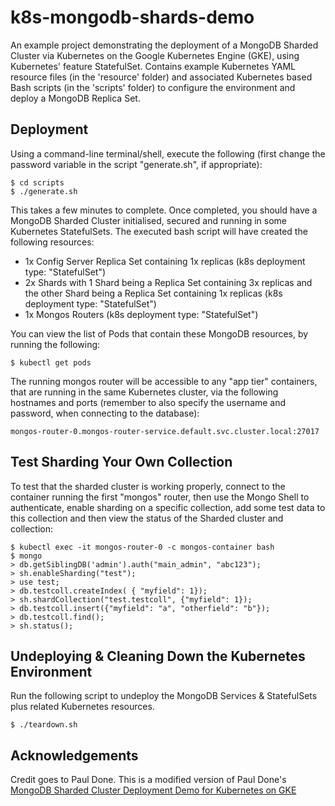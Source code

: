 # k8s-mongodb-shards-demo

An example project demonstrating the deployment of a MongoDB Sharded Cluster via Kubernetes on the Google Kubernetes Engine (GKE), using Kubernetes' feature StatefulSet. Contains example Kubernetes YAML resource files (in the 'resource' folder) and associated Kubernetes based Bash scripts (in the 'scripts' folder) to configure the environment and deploy a MongoDB Replica Set.

## Deployment

Using a command-line terminal/shell, execute the following (first change the password variable in the script "generate.sh", if appropriate):

    $ cd scripts
    $ ./generate.sh

This takes a few minutes to complete. Once completed, you should have a MongoDB Sharded Cluster initialised, secured and running in some Kubernetes StatefulSets. The executed bash script will have created the following resources:

* 1x Config Server Replica Set containing 1x replicas (k8s deployment type: "StatefulSet")
* 2x Shards with 1 Shard being a Replica Set containing 3x replicas and the other Shard being a Replica Set containing 1x replicas (k8s deployment type: "StatefulSet")
* 1x Mongos Routers (k8s deployment type: "StatefulSet")

You can view the list of Pods that contain these MongoDB resources, by running the following:

    $ kubectl get pods

The running mongos router will be accessible to any "app tier" containers, that are running in the same Kubernetes cluster, via the following hostnames and ports (remember to also specify the username and password, when connecting to the database):

    mongos-router-0.mongos-router-service.default.svc.cluster.local:27017

## Test Sharding Your Own Collection

To test that the sharded cluster is working properly, connect to the container running the first "mongos" router, then use the Mongo Shell to authenticate, enable sharding on a specific collection, add some test data to this collection and then view the status of the Sharded cluster and collection:

    $ kubectl exec -it mongos-router-0 -c mongos-container bash
    $ mongo
    > db.getSiblingDB('admin').auth("main_admin", "abc123");
    > sh.enableSharding("test");
    > use test;
    > db.testcoll.createIndex( { "myfield": 1});
    > sh.shardCollection("test.testcoll", {"myfield": 1});
    > db.testcoll.insert({"myfield": "a", "otherfield": "b"});
    > db.testcoll.find();
    > sh.status();

## Undeploying & Cleaning Down the Kubernetes Environment

Run the following script to undeploy the MongoDB Services & StatefulSets plus related Kubernetes resources.

    $ ./teardown.sh

## Acknowledgements
Credit goes to Paul Done. This is a modified version of Paul Done's [MongoDB Sharded Cluster Deployment
Demo for Kubernetes on GKE](https://github.com/pkdone/gke-mongodb-shards-demo)
